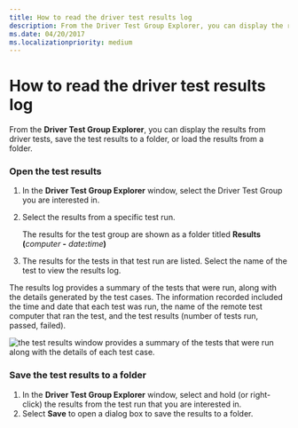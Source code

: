 ```yaml
---
title: How to read the driver test results log
description: From the Driver Test Group Explorer, you can display the results from driver tests, save the test results to a folder, or load the results from a folder.
ms.date: 04/20/2017
ms.localizationpriority: medium
---
```


# How to read the driver test results log

From the **Driver Test Group Explorer**, you can display the results from driver tests, save the test results to a folder, or load the results from a folder.

### <span id="Open_the_test_results"></span><span id="open_the_test_results"></span><span id="OPEN_THE_TEST_RESULTS"></span>Open the test results

1. In the **Driver Test Group Explorer** window, select the Driver Test Group you are interested in.
2. Select the results from a specific test run.

   The results for the test group are shown as a folder titled **Results (**<em>computer</em> **-** <em>date</em>**:**<em>time</em>**)**

3. The results for the tests in that test run are listed. Select the name of the test to view the results log.

The results log provides a summary of the tests that were run, along with the details generated by the test cases. The information recorded included the time and date that each test was run, the name of the remote test computer that ran the test, and the test results (number of tests run, passed, failed).

![the test results window provides a summary of the tests that were run along with the details of each test case.](images/ert-test-results.png)

### <span id="Save_the_test_results_to_a_folder"></span><span id="save_the_test_results_to_a_folder"></span><span id="SAVE_THE_TEST_RESULTS_TO_A_FOLDER"></span>Save the test results to a folder

1.  In the **Driver Test Group Explorer** window, select and hold (or right-click) the results from the test run that you are interested in.
2.  Select **Save** to open a dialog box to save the results to a folder.

 

 





